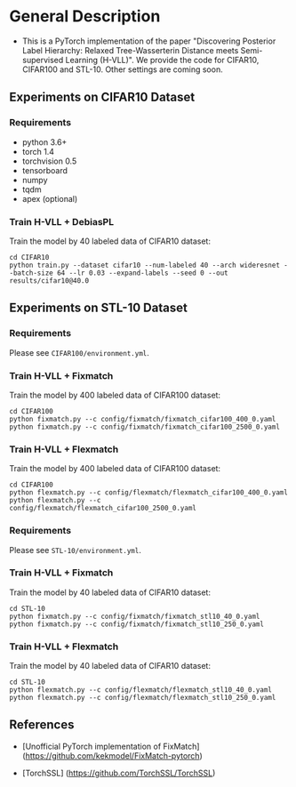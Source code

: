# General Description
- This is a PyTorch implementation of the paper "Discovering Posterior Label Hierarchy: Relaxed Tree-Wasserterin Distance meets Semi-supervised Learning (H-VLL)". We provide the code for CIFAR10, CIFAR100 and STL-10. Other settings are coming soon.


## Experiments on CIFAR10 Dataset

### Requirements
- python 3.6+
- torch 1.4
- torchvision 0.5
- tensorboard
- numpy
- tqdm
- apex (optional)

### Train H-VLL + DebiasPL
Train the model by 40 labeled data of CIFAR10 dataset:

```
cd CIFAR10
python train.py --dataset cifar10 --num-labeled 40 --arch wideresnet --batch-size 64 --lr 0.03 --expand-labels --seed 0 --out results/cifar10@40.0
```

## Experiments on STL-10 Dataset

### Requirements

Please see `CIFAR100/environment.yml`.

### Train H-VLL + Fixmatch
Train the model by 400 labeled data of CIFAR100 dataset:

```
cd CIFAR100
python fixmatch.py --c config/fixmatch/fixmatch_cifar100_400_0.yaml
python fixmatch.py --c config/fixmatch/fixmatch_cifar100_2500_0.yaml
```

### Train H-VLL + Flexmatch
Train the model by 400 labeled data of CIFAR100 dataset:

```
cd CIFAR100
python flexmatch.py --c config/flexmatch/flexmatch_cifar100_400_0.yaml
python flexmatch.py --c config/flexmatch/flexmatch_cifar100_2500_0.yaml
```

### Requirements

Please see `STL-10/environment.yml`.

### Train H-VLL + Fixmatch
Train the model by 40 labeled data of CIFAR10 dataset:

```
cd STL-10
python fixmatch.py --c config/fixmatch/fixmatch_stl10_40_0.yaml
python fixmatch.py --c config/fixmatch/fixmatch_stl10_250_0.yaml
```

### Train H-VLL + Flexmatch
Train the model by 40 labeled data of CIFAR10 dataset:

```
cd STL-10
python flexmatch.py --c config/flexmatch/flexmatch_stl10_40_0.yaml
python flexmatch.py --c config/flexmatch/flexmatch_stl10_250_0.yaml
```


## References
- [Unofficial PyTorch implementation of FixMatch] (https://github.com/kekmodel/FixMatch-pytorch)

- [TorchSSL] (https://github.com/TorchSSL/TorchSSL)
